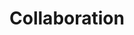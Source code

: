 ---
id: collaboration
title: Collaboration
description: Jump start your UX with a ready made UI kit.
icon: 
layout: topic-listing
---